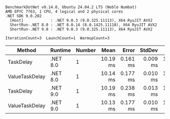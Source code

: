 ```

BenchmarkDotNet v0.14.0, Ubuntu 24.04.2 LTS (Noble Numbat)
AMD EPYC 7763, 1 CPU, 4 logical and 2 physical cores
.NET SDK 9.0.202
  [Host]            : .NET 9.0.3 (9.0.325.11113), X64 RyuJIT AVX2
  ShortRun-.NET 8.0 : .NET 8.0.14 (8.0.1425.11118), X64 RyuJIT AVX2
  ShortRun-.NET 9.0 : .NET 9.0.3 (9.0.325.11113), X64 RyuJIT AVX2

IterationCount=3  LaunchCount=1  WarmupCount=3  

```
| Method         | Runtime  | Number | Mean     | Error    | StdDev   | Min      | Max      | Allocated |
|--------------- |--------- |------- |---------:|---------:|---------:|---------:|---------:|----------:|
| TaskDelay      | .NET 8.0 | 1      | 10.19 ms | 0.161 ms | 0.009 ms | 10.19 ms | 10.20 ms |     352 B |
| ValueTaskDelay | .NET 8.0 | 1      | 10.14 ms | 0.177 ms | 0.010 ms | 10.13 ms | 10.15 ms |     128 B |
| TaskDelay      | .NET 9.0 | 1      | 10.19 ms | 0.238 ms | 0.013 ms | 10.18 ms | 10.20 ms |     352 B |
| ValueTaskDelay | .NET 9.0 | 1      | 10.13 ms | 0.177 ms | 0.010 ms | 10.12 ms | 10.14 ms |     128 B |
